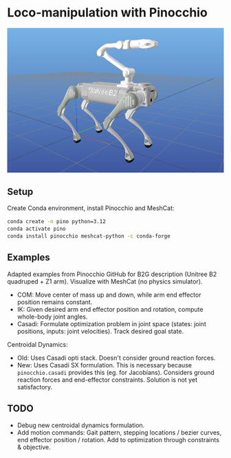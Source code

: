 # Loco-manipulation with Pinocchio

![alt text](b2g_description/b2g_image.png)

## Setup

Create Conda environment, install Pinocchio and MeshCat:

```bash
conda create -n pino python=3.12
conda activate pino
conda install pinocchio meshcat-python -c conda-forge
```

## Examples

Adapted examples from Pinocchio GitHub for B2G description (Unitree B2 quadruped + Z1 arm). Visualize with MeshCat (no physics simulator).
- COM: Move center of mass up and down, while arm end effector position remains constant.
- IK: Given desired arm end effector position and rotation, compute whole-body joint angles.
- Casadi: Formulate optimization problem in joint space (states: joint positions, inputs: joint velocities). Track desired goal state.

Centroidal Dynamics:
- Old: Uses Casadi opti stack. Doesn't consider ground reaction forces.
- New: Uses Casadi SX formulation. This is necessary because `pinocchio.casadi` provides this (eg. for Jacobians). Considers ground reaction forces and end-effector constraints. Solution is not yet satisfactory.


## TODO

- Debug new centroidal dynamics formulation.
- Add motion commands: Gait pattern, stepping locations / bezier curves, end effector position / rotation. Add to optimization through constraints & objective.